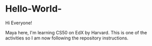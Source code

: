 # Hello-World-

Hi Everyone!

Maya here, I'm learning CS50 on EdX by Harvard.
This is one of the activities so I am now following the repository instructions.
